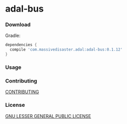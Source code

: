 # adal-bus

### Download

Gradle:

```gradle
dependencies {
  compile 'com.massivedisaster.adal:adal-bus:0.1.12'
}
```
### Usage

### Contributing
[CONTRIBUTING](../CONTRIBUTING.md)

### License
[GNU LESSER GENERAL PUBLIC LICENSE](../LICENSE.md)